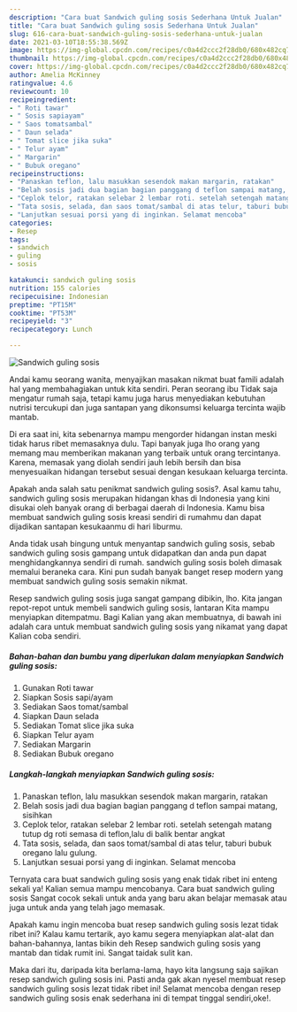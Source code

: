 ```yaml
---
description: "Cara buat Sandwich guling sosis Sederhana Untuk Jualan"
title: "Cara buat Sandwich guling sosis Sederhana Untuk Jualan"
slug: 616-cara-buat-sandwich-guling-sosis-sederhana-untuk-jualan
date: 2021-03-10T18:55:38.569Z
image: https://img-global.cpcdn.com/recipes/c0a4d2ccc2f28db0/680x482cq70/sandwich-guling-sosis-foto-resep-utama.jpg
thumbnail: https://img-global.cpcdn.com/recipes/c0a4d2ccc2f28db0/680x482cq70/sandwich-guling-sosis-foto-resep-utama.jpg
cover: https://img-global.cpcdn.com/recipes/c0a4d2ccc2f28db0/680x482cq70/sandwich-guling-sosis-foto-resep-utama.jpg
author: Amelia McKinney
ratingvalue: 4.6
reviewcount: 10
recipeingredient:
- " Roti tawar"
- " Sosis sapiayam"
- " Saos tomatsambal"
- " Daun selada"
- " Tomat slice jika suka"
- " Telur ayam"
- " Margarin"
- " Bubuk oregano"
recipeinstructions:
- "Panaskan teflon, lalu masukkan sesendok makan margarin, ratakan"
- "Belah sosis jadi dua bagian bagian panggang d teflon sampai matang, sisihkan"
- "Ceplok telor, ratakan selebar 2 lembar roti. setelah setengah matang tutup dg roti semasa di teflon,lalu di balik bentar angkat"
- "Tata sosis, selada, dan saos tomat/sambal di atas telur, taburi bubuk oregano lalu gulung."
- "Lanjutkan sesuai porsi yang di inginkan. Selamat mencoba"
categories:
- Resep
tags:
- sandwich
- guling
- sosis

katakunci: sandwich guling sosis 
nutrition: 155 calories
recipecuisine: Indonesian
preptime: "PT15M"
cooktime: "PT53M"
recipeyield: "3"
recipecategory: Lunch

---
```



![Sandwich guling sosis](https://img-global.cpcdn.com/recipes/c0a4d2ccc2f28db0/680x482cq70/sandwich-guling-sosis-foto-resep-utama.jpg)

Andai kamu seorang wanita, menyajikan masakan nikmat buat famili adalah hal yang membahagiakan untuk kita sendiri. Peran seorang ibu Tidak saja mengatur rumah saja, tetapi kamu juga harus menyediakan kebutuhan nutrisi tercukupi dan juga santapan yang dikonsumsi keluarga tercinta wajib mantab.

Di era  saat ini, kita sebenarnya mampu mengorder hidangan instan meski tidak harus ribet memasaknya dulu. Tapi banyak juga lho orang yang memang mau memberikan makanan yang terbaik untuk orang tercintanya. Karena, memasak yang diolah sendiri jauh lebih bersih dan bisa menyesuaikan hidangan tersebut sesuai dengan kesukaan keluarga tercinta. 



Apakah anda salah satu penikmat sandwich guling sosis?. Asal kamu tahu, sandwich guling sosis merupakan hidangan khas di Indonesia yang kini disukai oleh banyak orang di berbagai daerah di Indonesia. Kamu bisa membuat sandwich guling sosis kreasi sendiri di rumahmu dan dapat dijadikan santapan kesukaanmu di hari liburmu.

Anda tidak usah bingung untuk menyantap sandwich guling sosis, sebab sandwich guling sosis gampang untuk didapatkan dan anda pun dapat menghidangkannya sendiri di rumah. sandwich guling sosis boleh dimasak memalui beraneka cara. Kini pun sudah banyak banget resep modern yang membuat sandwich guling sosis semakin nikmat.

Resep sandwich guling sosis juga sangat gampang dibikin, lho. Kita jangan repot-repot untuk membeli sandwich guling sosis, lantaran Kita mampu menyiapkan ditempatmu. Bagi Kalian yang akan membuatnya, di bawah ini adalah cara untuk membuat sandwich guling sosis yang nikamat yang dapat Kalian coba sendiri.

<!--inarticleads1-->

##### Bahan-bahan dan bumbu yang diperlukan dalam menyiapkan Sandwich guling sosis:

1. Gunakan  Roti tawar
1. Siapkan  Sosis sapi/ayam
1. Sediakan  Saos tomat/sambal
1. Siapkan  Daun selada
1. Sediakan  Tomat slice jika suka
1. Siapkan  Telur ayam
1. Sediakan  Margarin
1. Sediakan  Bubuk oregano




<!--inarticleads2-->

##### Langkah-langkah menyiapkan Sandwich guling sosis:

1. Panaskan teflon, lalu masukkan sesendok makan margarin, ratakan
1. Belah sosis jadi dua bagian bagian panggang d teflon sampai matang, sisihkan
1. Ceplok telor, ratakan selebar 2 lembar roti. setelah setengah matang tutup dg roti semasa di teflon,lalu di balik bentar angkat
1. Tata sosis, selada, dan saos tomat/sambal di atas telur, taburi bubuk oregano lalu gulung.
1. Lanjutkan sesuai porsi yang di inginkan. Selamat mencoba




Ternyata cara buat sandwich guling sosis yang enak tidak ribet ini enteng sekali ya! Kalian semua mampu mencobanya. Cara buat sandwich guling sosis Sangat cocok sekali untuk anda yang baru akan belajar memasak atau juga untuk anda yang telah jago memasak.

Apakah kamu ingin mencoba buat resep sandwich guling sosis lezat tidak ribet ini? Kalau kamu tertarik, ayo kamu segera menyiapkan alat-alat dan bahan-bahannya, lantas bikin deh Resep sandwich guling sosis yang mantab dan tidak rumit ini. Sangat taidak sulit kan. 

Maka dari itu, daripada kita berlama-lama, hayo kita langsung saja sajikan resep sandwich guling sosis ini. Pasti anda gak akan nyesel membuat resep sandwich guling sosis lezat tidak ribet ini! Selamat mencoba dengan resep sandwich guling sosis enak sederhana ini di tempat tinggal sendiri,oke!.

